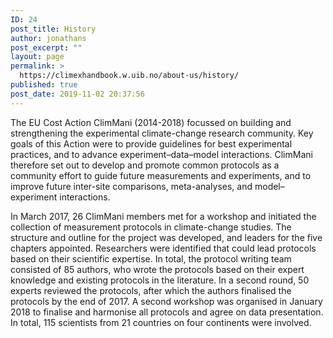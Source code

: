 ```yaml
---
ID: 24
post_title: History
author: jonathans
post_excerpt: ""
layout: page
permalink: >
  https://climexhandbook.w.uib.no/about-us/history/
published: true
post_date: 2019-11-02 20:37:56
---
```

The EU Cost Action ClimMani (2014-2018) focussed on building and strengthening the experimental climate-change research community. Key goals of this Action were to provide guidelines for best experimental practices, and to advance experiment–data–model interactions. ClimMani therefore set out to develop and promote common protocols as a community effort to guide future measurements and experiments, and to improve future inter-site comparisons, meta-analyses, and model–experiment interactions.

In March 2017, 26 ClimMani members met for a workshop and initiated the collection of measurement protocols in climate-change studies. The structure and outline for the project was developed, and leaders for the five chapters appointed. Researchers were identified that could lead protocols based on their scientific expertise. In total, the protocol writing team consisted of 85 authors, who wrote the protocols based on their expert knowledge and existing protocols in the literature. In a second round, 50 experts reviewed the protocols, after which the authors finalised the protocols by the end of 2017. A second workshop was organised in January 2018 to finalise and harmonise all protocols and agree on data presentation. In total, 115 scientists from 21 countries on four continents were involved.